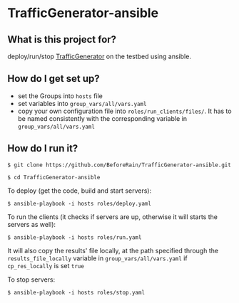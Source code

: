 # TrafficGenerator-ansible

## What is this project for?
deploy/run/stop [TrafficGenerator](https://github.com/HKUST-SING/TrafficGenerator) on the testbed using ansible.

## How do I get set up?
* set the Groups into `hosts` file
* set variables into `group_vars/all/vars.yaml`
* copy your own configuration file into `roles/run_clients/files/`. It has to be named consistently with the corresponding variable in `group_vars/all/vars.yaml` 

## How do I run it?
`$ git clone https://github.com/BeforeRain/TrafficGenerator-ansible.git`

`$ cd TrafficGenerator-ansible`

To deploy (get the code, build and start servers):

`$ ansible-playbook -i hosts roles/deploy.yaml`

To run the clients (it checks if servers are up, otherwise it will starts the servers as well):

`$ ansible-playbook -i hosts roles/run.yaml`

It will also copy the results' file locally, at the path specified through the `results_file_locally` variable in `group_vars/all/vars.yaml` if `cp_res_locally` is set `true`

To stop servers:

`$ ansible-playbook -i hosts roles/stop.yaml`
